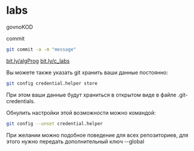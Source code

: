 # labs
govnoKOD

commit

```bash
git commit -a -m "message"
```
[bit.ly/algProg](http://bit.ly/algProg)
[bit.ly/c_labs](http://bit.ly/c_labs)

Вы можете также указать git хранить ваши данные постоянно:

```bash
git config credential.helper store
```

При этом ваши данные будут храниться в открытом виде в файле .git-credentials.

Обнулить настройки этой возможности можно командой:

```bash
git config --unset credential.helper
```

При желании можно подобное поведение для всех репозиториев, для этого нужно передать дополнительный ключ --global
